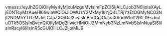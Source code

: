 vmess://eyJhZGQiOiIyMy4yMjcuMzguMyIsImFpZCI6IjAiLCJob3N0IjoiaXAyLjE0NTcyMzAueHl6IiwiaWQiOiJlOWUzY2MxMy1kYjQ4LTRjYzEtOGMyNC03NjI2NDM5YTUzMzkiLCJuZXQiOiJ3cyIsInBhdGgiOiJnaXRodWIuY29tL0FsdmluOTk5OSIsInBvcnQiOiIyMDg2IiwicHMiOiJ2MmNyb3NzLmNvbSIsInNuaSI6IiIsInRscyI6IiIsInR5cGUiOiIiLCJ2IjoiMiJ9